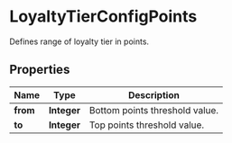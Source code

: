 

# LoyaltyTierConfigPoints

Defines range of loyalty tier in points.

## Properties

| Name | Type | Description |
|------------ | ------------- | ------------- |
|**from** | **Integer** | Bottom points threshold value. |
|**to** | **Integer** | Top points threshold value. |



